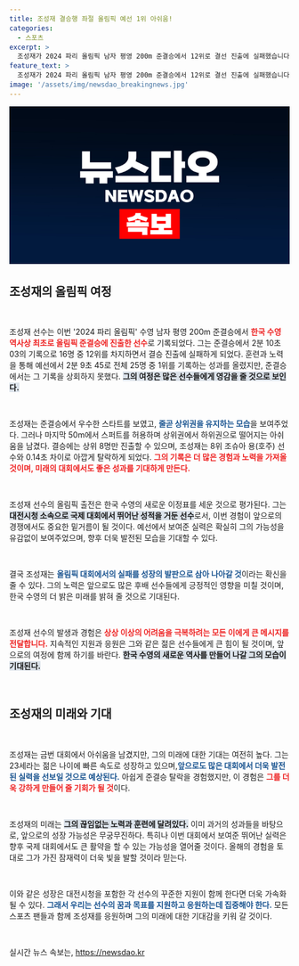 ```yaml
---
title: 조성재 결승행 좌절 올림픽 예선 1위 아쉬움!
categories:
  - 스포츠
excerpt: >
  조성재가 2024 파리 올림픽 남자 평영 200m 준결승에서 12위로 결선 진출에 실패했습니다. 예선에서 1위를 기록했으나, 마지막 스퍼트에서 역전을 허용하며 아쉬운 결과를 남겼습니다.
feature_text: >
  조성재가 2024 파리 올림픽 남자 평영 200m 준결승에서 12위로 결선 진출에 실패했습니다. 예선에서 1위를 기록했으나, 마지막 스퍼트에서 역전을 허용하며 아쉬운 결과를 남겼습니다.
image: '/assets/img/newsdao_breakingnews.jpg'
---
```


<p><img src="/assets/img/newsdao_breakingnews.jpg" alt="pcversion 속보" /></p>

<h2 data-ke-size="size26">조성재의 올림픽 여정</h2>

<p data-ke-size="size16">&nbsp;</p>

<p>조성재 선수는 이번 '2024 파리 올림픽' 수영 남자 평영 200m 준결승에서 <b><span style="color: #ee2323;">한국 수영 역사상 최초로 올림픽 준결승에 진출한 선수</span></b>로 기록되었다. 그는 준결승에서 2분 10초 03의 기록으로 16명 중 12위를 차지하면서 결승 진출에 실패하게 되었다. 훈련과 노력을 통해 예선에서 2분 9초 45로 전체 25명 중 1위를 기록하는 성과를 올렸지만, 준결승에서는 그 기록을 상회하지 못했다. <b><span style="background-color: #21538527;">그의 여정은 많은 선수들에게 영감을 줄 것으로 보인다.</span></b> </p>

<p data-ke-size="size16">&nbsp;</p>

<p>조성재는 준결승에서 우수한 스타트를 보였고, <b><span style="color: #1a5490;">줄곧 상위권을 유지하는 모습</span></b>을 보여주었다. 그러나 마지막 50m에서 스퍼트를 허용하며 상위권에서 하위권으로 떨어지는 아쉬움을 남겼다. 결승에는 상위 8명만 진출할 수 있으며, 조성재는 8위 조슈아 용(호주) 선수와 0.14초 차이로 아깝게 탈락하게 되었다. <b><span style="color: #ee2323;">그의 기록은 더 많은 경험과 노력을 가져올 것이며, 미래의 대회에서도 좋은 성과를 기대하게 만든다.</span></b></p>

<p data-ke-size="size16">&nbsp;</p>

<p>조성재 선수의 올림픽 출전은 한국 수영의 새로운 이정표를 세운 것으로 평가된다. 그는 <b><span style="background-color: #21538527;">대전시청 소속으로 국제 대회에서 뛰어난 성적을 거둔 선수</span></b>로서, 이번 경험이 앞으로의 경쟁에서도 중요한 밑거름이 될 것이다. 예선에서 보여준 실력은 확실히 그의 가능성을 유감없이 보여주었으며, 향후 더욱 발전된 모습을 기대할 수 있다. </p>

<p data-ke-size="size16">&nbsp;</p>

<p>결국 조성재는 <b><span style="color: #1a5490;">올림픽 대회에서의 실패를 성장의 발판으로 삼아 나아갈 것</span></b>이라는 확신을 줄 수 있다. 그의 노력은 앞으로도 많은 후배 선수들에게 긍정적인 영향을 미칠 것이며, 한국 수영의 더 밝은 미래를 밝혀 줄 것으로 기대된다. </p>

<p data-ke-size="size16">&nbsp;</p>

<p>조성재 선수의 발생과 경험은 <b><span style="color: #ee2323;">상상 이상의 어려움을 극복하려는 모든 이에게 큰 메시지를 전달합니다.</span></b> 지속적인 지원과 응원은 그와 같은 젊은 선수들에게 큰 힘이 될 것이며, 앞으로의 여정에 함께 하기를 바란다. <b><span style="background-color: #21538527;">한국 수영의 새로운 역사를 만들어 나갈 그의 모습이 기대된다.</span></b></p>

<p data-ke-size="size16">&nbsp;</p>

<h2 data-ke-size="size26">조성재의 미래와 기대</h2>

<p data-ke-size="size16">&nbsp;</p>

<p>조성재는 금번 대회에서 아쉬움을 남겼지만, 그의 미래에 대한 기대는 여전히 높다. 그는 23세라는 젊은 나이에 빠른 속도로 성장하고 있으며,<b><span style="color: #1a5490;">앞으로도 많은 대회에서 더욱 발전된 실력을 선보일 것으로 예상된다.</span></b> 아쉽게 준결승 탈락을 경험했지만, 이 경험은 <b><span style="color: #ee2323;">그를 더욱 강하게 만들어 줄 기회가 될 것</span></b>이다.</p>

<p data-ke-size="size16">&nbsp;</p>

<p>조성재의 미래는 <b><span style="background-color: #21538527;">그의 끊임없는 노력과 훈련에 달려있다.</span></b> 이미 과거의 성과들을 바탕으로, 앞으로의 성장 가능성은 무궁무진하다. 특히나 이번 대회에서 보여준 뛰어난 실력은 향후 국제 대회에서도 큰 활약을 할 수 있는 가능성을 열어줄 것이다. 올해의 경험을 토대로 그가 가진 잠재력이 더욱 빛을 발할 것이라 믿는다.</p>

<p data-ke-size="size16">&nbsp;</p>

<p>이와 같은 성장은 대전시청을 포함한 각 선수의 꾸준한 지원이 함께 한다면 더욱 가속화될 수 있다. <b><span style="color: #1a5490;">그래서 우리는 선수의 꿈과 목표를 지원하고 응원하는데 집중해야 한다.</span></b> 모든 스포츠 팬들과 함께 조성재를 응원하며 그의 미래에 대한 기대감을 키워 갈 것이다.</p>

<p data-ke-size="size16">&nbsp;</p>
실시간 뉴스 속보는, <a href="https://newsdao.kr" rel="dofollow">https://newsdao.kr</a>



